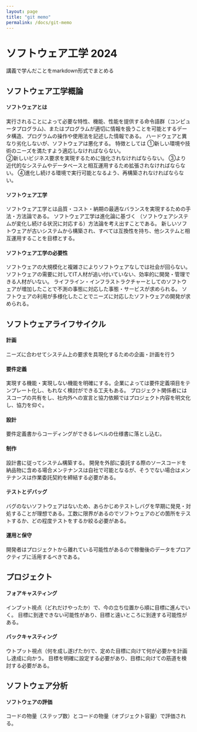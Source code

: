 ```yaml
---
layout: page
title: "git memo"
permalink: /docs/git-memo
---
```


# ソフトウェア工学 2024

講義で学んだことをmarkdown形式でまとめる

## ソフトウェア工学概論

#### ソフトウェアとは
実行されることによって必要な特性、機能、性能を提供する命令語群（コンピュータプログラム)、またはプログラムが適切に情報を扱うことを可能とするデータ構造、プログラムの操作や使用法を記述した情報である。
ハードウェアと異なり劣化しないが、ソフトウェアは悪化する。
特徴としては
①新しい環境や技術のニーズを満たすよう適応しなければならない。  
②新しいビジネス要求を実現するために強化されなければならない。
③より近代的なシステムやデータベースと相互運用するため拡張されなければならない。
④進化し続ける環境で実行可能となるよう、再構築されなければならない。
#### ソフトウェア工学
ソフトウェア工学とは品質・コスト・納期の最適なバランスを実現するための手法・方法論である。
ソフトウェア工学は進化論に基づく （ソフトウェアシステムが変化し続ける状況に対応する）方法論を考え出すことである。 新しいソフトウェアが古いシステムから構築され、すべては互換性を持ち、他システムと相互運用することを目標とする。

#### ソフトウェア工学の必要性
ソフトウェアの大規模化と複雑さによりソフトウェアなしでは社会が回らない。
ソフトウェアの需要に対してIT人材が追い付いていない、効率的に開発・管理できる人材がいない。
ライフライン・インフラストラクチャーとしてのソフトウェアが増加したことで不測の事態に対応した事態・サービスが求められる。
ソフトウェアの利用が多様化したことでニーズに対応したソフトウェアの開発が求められる。

## ソフトウェアライフサイクル

#### 計画
ニーズに合わせてシステム上の要求を具現化するための企画・計画を行う

#### 要件定義
実現する機能・実現しない機能を明確にする。企業によっては要件定義項目をテンプレート化し、もれなく検討ができる工夫もある。
プロジェクト関係者にはスコープの共有をし、社内外への宣言と協力依頼ではプロジェクト内容を明文化し、協力を仰ぐ。

#### 設計
要件定義書からコーディングができるレベルの仕様書に落とし込む。

#### 制作
設計書に従ってシステム構築する。
開発を外部に委託する際のソースコードを納品物に含める場合メンテナンスは自社で可能となるが、そうでない場合はメンテナンスは作業委託契約を締結する必要がある。

#### テストとデバッグ
バグのないソフトウェアはないため、あらかじめテストしバグを早期に発見・対処することが理想である。工数に限界があるのでソフトウェアのどの箇所をテストするか、どの程度テストをするか絞る必要がある。

#### 運用と保守
開発者はプロジェクトから離れている可能性があるので稼働後のデータをプロアクティブに活用するべきである。

## プロジェクト

#### フォアキャスティング
インプット視点（どれだけやったか）で、今の立ち位置から順に目標に進んでいく。
目標に到達できない可能性があり、目標と遠いところに到達する可能性がある。

#### バックキャスティング
ウトプット視点（何を成し遂げたか)で、定めた目標に向けて何が必要かを計画し達成に向かう。
目標を明確に設定する必要があり、目標に向けての筋道を検討する必要がある。

## ソフトウェア分析

#### ソフトウェアの評価
コードの物量（ステップ数）とコードの物量（オブジェクト容量）で評価される。

#### 